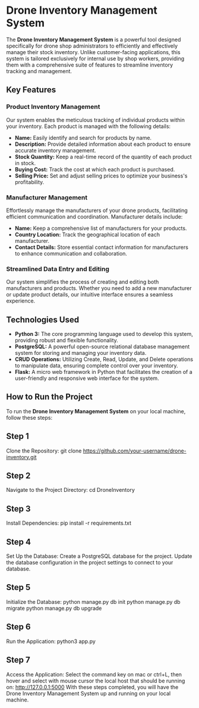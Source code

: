 # Drone Inventory Management System

The **Drone Inventory Management System** is a powerful tool designed specifically for drone shop administrators to efficiently and effectively manage their stock inventory. Unlike customer-facing applications, this system is tailored exclusively for internal use by shop workers, providing them with a comprehensive suite of features to streamline inventory tracking and management.

## Key Features

### Product Inventory Management

Our system enables the meticulous tracking of individual products within your inventory. Each product is managed with the following details:

- **Name:** Easily identify and search for products by name.
- **Description:** Provide detailed information about each product to ensure accurate inventory management.
- **Stock Quantity:** Keep a real-time record of the quantity of each product in stock.
- **Buying Cost:** Track the cost at which each product is purchased.
- **Selling Price:** Set and adjust selling prices to optimize your business's profitability.

### Manufacturer Management

Effortlessly manage the manufacturers of your drone products, facilitating efficient communication and coordination. Manufacturer details include:

- **Name:** Keep a comprehensive list of manufacturers for your products.
- **Country Location:** Track the geographical location of each manufacturer.
- **Contact Details:** Store essential contact information for manufacturers to enhance communication and collaboration.

### Streamlined Data Entry and Editing

Our system simplifies the process of creating and editing both manufacturers and products. Whether you need to add a new manufacturer or update product details, our intuitive interface ensures a seamless experience.

## Technologies Used

- **Python 3:** The core programming language used to develop this system, providing robust and flexible functionality.
- **PostgreSQL:** A powerful open-source relational database management system for storing and managing your inventory data.
- **CRUD Operations:** Utilizing Create, Read, Update, and Delete operations to manipulate data, ensuring complete control over your inventory.
- **Flask:** A micro web framework in Python that facilitates the creation of a user-friendly and responsive web interface for the system.

## How to Run the Project

To run the **Drone Inventory Management System** on your local machine, follow these steps:

## Step 1
Clone the Repository:
git clone https://github.com/your-username/drone-inventory.git

## Step 2
Navigate to the Project Directory:
cd DroneInventory

## Step 3
Install Dependencies:
pip install -r requirements.txt

## Step 4
Set Up the Database:
Create a PostgreSQL database for the project.
Update the database configuration in the project settings to connect to your database.

## Step 5
Initialize the Database:
python manage.py db init
python manage.py db migrate
python manage.py db upgrade

## Step 6
Run the Application:
python3 app.py

## Step 7
Access the Application:
Select the command key on mac or ctrl+L, then hover and select with mouse cursor the local host that should be running on: http://127.0.0.1:5000
With these steps completed, you will have the Drone Inventory Management System up and running on your local machine. 








